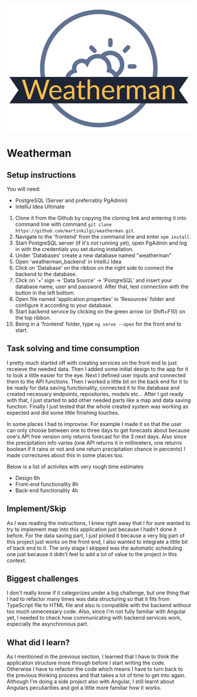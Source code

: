 ![Logo](frontend/src/assets/logos/Weatherman_github.png)

# Weatherman

## Setup instructions

You will need:
  * PostgreSQL (Server and preferrably PgAdmin)
  * IntelliJ Idea Ultimate


1. Clone it from the Github by copying the cloning link and entering it into command line with command ```git clone https://github.com/martinkilgi/weatherman.git```.
2. Navigate to the 'frontend' from the command line and enter ```npm install```.
3. Start PostgreSQL server (if it's not running yet), open PgAdmin and log in with the credentials you set during installation.
4. Under 'Databases' create a new database named "weatherman"
5. Open 'weatherman_backend' in IntelliJ Idea
6. Click on 'Database' on the ribbon on the right side to connect the backend to the database.
7. Click on '+' sign -> 'Data Source' -> 'PostgreSQL' and insert your database name, user and password. After that, test connection with the button in the left bottom.
8. Open file named 'application.properties' in 'Resources' folder and configure it according to your database.
9. Start backend service by clicking on the green arrow (or Shift+F10) on the top ribbon.
10. Being in a 'frontend' folder, type ```ng serve --open``` for the front end to start.

## Task solving and time consumption

I pretty much started off with creating services on the front end to just receieve the needed data.
Then I added some initial design to the app for it to look a little easier for the eye.
Next I defined user inputs and connected them to the API functions.
Then I worked a little bit on the back end for it to be ready for data saving functionality, connected it to the database and created
necessary endpoints, repositories, models etc...
After I got ready with that, I just started to add other needed parts like a map and data saving function.
Finally I just tested that the whole created system was working as expected and did some little finishing touches.

In some places I had to improvise. For example I made it so that the user can only choose between one to three days to get forecasts about because
one's API free version only returns forecast for the 3 next days. Also since the precipitation info varies (one API returns it in millimeters, one returns boolean
if it rains or not and one return precipitation chance in percents) I made correctures about this in some places too.

Below is a list of activites with very rough time estimates
  * Design 6h
  * Front-end functionality 8h
  * Back-end functionality 4h

## Implement/Skip

As I was reading the instructions, I knew right away that I for sure wanted to try to implement map into this application just because I hadn't done it before.
For the data saving part, I just picked it because a very big part of this project just works on the front end, I also wanted to integrate a little bit of back end
to it. The only stage I skipped was the automatic scheduling one just because it didn't feel to add a lot of value to the project in this context.

## Biggest challenges

I don't really know if it categorizes under a big challenge, but one thing that I had to refactor many times was data structuring so that it fits from TypeScript file to HTML file and also is compatible with the backend without too much unnecessary code. Also, since I'm not fully familiar with Angular yet, I needed to check how communicating with backend services work, especially the asynchronous part.

## What did I learn?

As I mentioned in the previous section, I learned that I have to think the application structure more through before I start writing the code. Otherwise I have to
refactor the code which means I have to turn back to the previous thinking process and that takes a lot of time to get into again.
Although I'm doing a side project also with Angular, I still learnt about Angulars peculiarities and got a little more familiar how it works.

